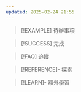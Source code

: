 ```yaml
---
updated: 2025-02-24 21:55
---
```

> [!EXAMPLE] 待辦事項


> [!SUCCESS] 完成


> [!FAQ] 追蹤


> [!REFERENCE]- 探索


> [!LEARN]- 額外學習
